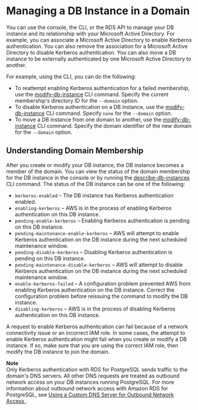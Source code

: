 # Managing a DB Instance in a Domain<a name="postgresql-kerberos-managing"></a>

You can use the console, the CLI, or the RDS API to manage your DB instance and its relationship with your Microsoft Active Directory\. For example, you can associate a Microsoft Active Directory to enable Kerberos authentication\. You can also remove the association for a Microsoft Active Directory to disable Kerberos authentication\. You can also move a DB instance to be externally authenticated by one Microsoft Active Directory to another\.

For example, using the CLI, you can do the following: 
+ To reattempt enabling Kerberos authentication for a failed membership, use the [modify\-db\-instance](https://docs.aws.amazon.com/cli/latest/reference/rds/modify-db-instance.html) CLI command\. Specify the current membership's directory ID for the `--domain` option\.
+ To disable Kerberos authentication on a DB instance, use the [modify\-db\-instance](https://docs.aws.amazon.com/cli/latest/reference/rds/modify-db-instance.html) CLI command\. Specify `none` for the `--domain` option\.
+ To move a DB instance from one domain to another, use the [modify\-db\-instance](https://docs.aws.amazon.com/cli/latest/reference/rds/modify-db-instance.html) CLI command\. Specify the domain identifier of the new domain for the `--domain` option\.

## Understanding Domain Membership<a name="postgresql-kerberos-managing.understanding"></a>

After you create or modify your DB instance, the DB instance becomes a member of the domain\. You can view the status of the domain membership for the DB instance in the console or by running the [describe\-db\-instances](https://docs.aws.amazon.com/cli/latest/reference/rds/describe-db-instances.html) CLI command\. The status of the DB instance can be one of the following: 
+ `kerberos-enabled` – The DB instance has Kerberos authentication enabled\.
+ `enabling-kerberos` – AWS is in the process of enabling Kerberos authentication on this DB instance\.
+ `pending-enable-kerberos` – Enabling Kerberos authentication is pending on this DB instance\.
+ `pending-maintenance-enable-kerberos` – AWS will attempt to enable Kerberos authentication on the DB instance during the next scheduled maintenance window\.
+ `pending-disable-kerberos` – Disabling Kerberos authentication is pending on this DB instance\.
+ `pending-maintenance-disable-kerberos` – AWS will attempt to disable Kerberos authentication on the DB instance during the next scheduled maintenance window\.
+ `enable-kerberos-failed` – A configuration problem prevented AWS from enabling Kerberos authentication on the DB instance\. Correct the configuration problem before reissuing the command to modify the DB instance\.
+ `disabling-kerberos` – AWS is in the process of disabling Kerberos authentication on this DB instance\.

A request to enable Kerberos authentication can fail because of a network connectivity issue or an incorrect IAM role\. In some cases, the attempt to enable Kerberos authentication might fail when you create or modify a DB instance\. If so, make sure that you are using the correct IAM role, then modify the DB instance to join the domain\.

**Note**  
Only Kerberos authentication with RDS for PostgreSQL sends traffic to the domain's DNS servers\. All other DNS requests are treated as outbound network access on your DB instances running PostgreSQL\. For more information about outbound network access with Amazon RDS for PostgreSQL, see [ Using a Custom DNS Server for Outbound Network Access ](https://docs.aws.amazon.com/AmazonRDS/latest/UserGuide/Appendix.PostgreSQL.CommonDBATasks.html#Appendix.PostgreSQL.CommonDBATasks.CustomDNS)\. 